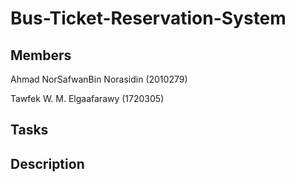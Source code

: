 # Bus-Ticket-Reservation-System

## Members
Ahmad NorSafwanBin Norasidin (2010279)

Tawfek W. M. Elgaafarawy (1720305)

## Tasks

## Description
